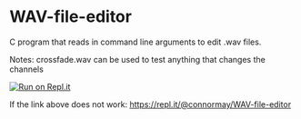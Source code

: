 # WAV-file-editor
C program that reads in command line arguments to edit .wav files.


Notes:
crossfade.wav can be used to test anything that changes the channels

[![Run on Repl.it](https://repl.it/badge/github/poiu2463/WAV-file-editor)](https://repl.it/github/poiu2463/WAV-file-editor)

If the link above does not work: https://repl.it/@connormay/WAV-file-editor
